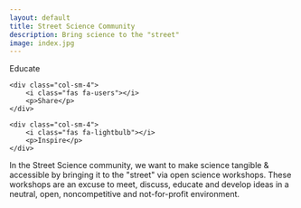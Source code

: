 ```yaml
---
layout: default
title: Street Science Community
description: Bring science to the "street"
image: index.jpg
---
```


<div class="row index-icons">
    <div class="col-sm-4">
        <i class="fas fa-graduation-cap"></i>
        <p>Educate</p>
    </div>

    <div class="col-sm-4">
        <i class="fas fa-users"></i>
        <p>Share</p>
    </div>

    <div class="col-sm-4">
        <i class="fas fa-lightbulb"></i>
        <p>Inspire</p>
    </div>
</div>

In the Street Science community, we want to make science tangible & accessible 
by bringing it to the "street" via open science workshops. 
These workshops are an excuse to meet, discuss, educate and develop ideas in a neutral, 
open, noncompetitive and not-for-profit environment.

